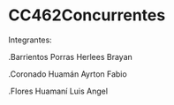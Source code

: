 # CC462Concurrentes
Integrantes:

.Barrientos Porras Herlees Brayan

.Coronado Huamán Ayrton Fabio

.Flores Huamaní Luis Angel
